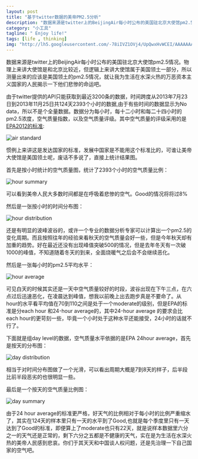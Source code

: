 ```yaml
---
layout: post
title: "基于twitter数据的美帝PM2.5分析"
description: "数据来源是twitter上的BeijingAir每小时公布的美国驻北京大使馆pm2.5情况。物理上来讲大使馆是和北京比较近，但逻辑上来讲大使馆属于美国领土一部分，所以测量出来的应该是美国领土的pm2.5情况，就让我为生活在水深火热的万恶资本主义国家的人民揭示一下他们悲惨的命运吧。"
category: "小工具"
tagline: " Enjoy life!"
tags: [life , thinking]
img: "http://lh5.googleusercontent.com/-78iIVZ1OVj4/UpQwxHvWCEI/AAAAAAAAAeg/2erFkL5e3pA/w676-h422-no/hour_summary.png "
---
```


数据来源是twitter上的BeijingAir每小时公布的美国驻北京大使馆pm2.5情况。物理上来讲大使馆是和北京比较近，但逻辑上来讲大使馆属于美国领土一部分，所以测量出来的应该是美国领土的pm2.5情况，就让我为生活在水深火热的万恶资本主义国家的人民揭示一下他们悲惨的命运吧。

由于twitter提供的API只能获取到最近3200条的数据，时间跨度从2013年7月23日到2013年11月25日共124天2393个小时的数据,由于有些时间的数据显示为No data，所以不是个全量数据。数据分为每小时，每十二小时和每二十四小时的pm2.5浓度，空气质量指数，以及空气质量评级。其中空气质量的评级采用的是[EPA2012的标准](http://www.epa.gov/pm/2012/decfsstandards.pdf):

![air standard](http://lh3.googleusercontent.com/-wKowfkSEmjA/UpQ1Ad9aozI/AAAAAAAAAes/_6MP3ZVYmbs/w672-h368-no/air_standard.png "airstandard")

惯例上来讲这是发达国家的标准，发展中国家是不能用这个标准比的，可谁让美帝大使馆是美国领土呢，废话不多说了，直接上统计结果图。

首先是按小时统计的空气质量图，统计了2393个小时的空气质量比例：

![hour summary](http://lh5.googleusercontent.com/-78iIVZ1OVj4/UpQwxHvWCEI/AAAAAAAAAeg/2erFkL5e3pA/w676-h422-no/hour_summary.png "hour summary")

可以看到美帝人民大多数时间都是在呼吸着悲惨的空气。Good的情况将将过8%

然后是一张按小时的时间分布图：

![hour distribution](http://lh3.googleusercontent.com/-IvCawUcR8Es/UpQwjAFBarI/AAAAAAAAAeU/P8dYtRY_9mM/w1277-h416-no/hour_distribution.png)

还是有明显的波峰波谷的，或许一个专业的数据分析专家可以计算出一个pm2.5的变化周期。而且按照往年的经验来看秋天的空气质量会好一些，但是今年秋天却有加重的趋势。好在最近还没有出现峰值突破500的情况，但是去年冬天有一次破1000的峰值，不知道随着冬天的到来，全面烧暖气之后会不会继续恶化。

然后是一张每小时的pm2.5平均水平：

![hour average](https://lh5.googleusercontent.com/-3P8H14F6bVY/UpQwhrSY_AI/AAAAAAAAAd8/R60sJdMRMcw/w679-h319-no/hour_average.png)

可见白天的时候其实还是一天中空气质量较好的时段，波谷出现在下午三点，在六点过后迅速恶化，在凌晨达到峰值，想我以前晚上出去跑步真是不要命了。从hour的水平看平均值在70到110之间是处于一个moderate的级别，但是EPA的标准是分each hour 和24-hour average的，其中24-hour average 的要求会比each hour的更苛刻一些，毕竟一个小时处于这种水平还能接受，24小时的话就不行了。

下面就是组day level的数据，空气质量水平依据的是EPA 24hour average，首先是按天的分布图：

![day distribution](http://lh4.googleusercontent.com/-vDkAhRcyzhE/UpQwhdzjFbI/AAAAAAAAAeE/t9F8JHRmeuQ/w1278-h293-no/day_distribution.png)

相当于对时间分布图做了一个光滑，可以看出周期大概是7到8天的样子，后半段比前半段恶劣的也很明显一些。

最后是一个按天的空气质量比例图：

![day summary](http://lh3.googleusercontent.com/-DpCWU3maeRw/UpQwhXPgRHI/AAAAAAAAAeA/zDOJL1t-pS4/w779-h399-no/day_summary.png)

由于24 hour average的标准更严格，好天气的比例相对于每小时的比例严重缩水了，其实在124天的样本里只有一天的水平到了Good,也就是每个季度里只有一天达到了Good的标准，即便算上了moderate也只有22天，就是说样本数据里六分之一的天气还是正常的，剩下六分之五都是不健康的天气，实在是为生活在水深火热的美帝人民感到悲哀。你们于其天天和中国谈人权问题，还是先治理一下自己国家的空气吧。
